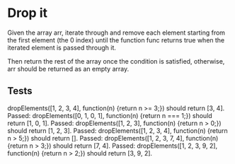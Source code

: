 # Drop it

Given the array arr, iterate through and remove each element starting from the first element (the 0 index) until the function func returns true when the iterated element is passed through it.

Then return the rest of the array once the condition is satisfied, otherwise, arr should be returned as an empty array.

## Tests

dropElements([1, 2, 3, 4], function(n) {return n >= 3;}) should return [3, 4].
Passed: dropElements([0, 1, 0, 1], function(n) {return n === 1;}) should return [1, 0, 1].
Passed: dropElements([1, 2, 3], function(n) {return n > 0;}) should return [1, 2, 3].
Passed: dropElements([1, 2, 3, 4], function(n) {return n > 5;}) should return [].
Passed: dropElements([1, 2, 3, 7, 4], function(n) {return n > 3;}) should return [7, 4].
Passed: dropElements([1, 2, 3, 9, 2], function(n) {return n > 2;}) should return [3, 9, 2].
